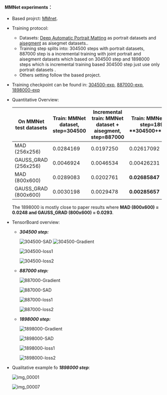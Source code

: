 #### MMNet experiments：

- Based projrct: [MMnet](https://github.com/hyperconnect/MMNet).

- Training protocol:

  - Datasets: [Deep Automatic Portrait Matting](http://xiaoyongshen.me/webpages/webpage_automatting/) as portrait datasets and [aisegment](https://github.com/aisegmentcn/matting_human_datasets) as aisegmet datasets..
  - Training step splits into: 304500 steps with portrait datasets, 887000 step is a incremental training with joint portrait and aisegment datasets which  based on 304500 step  and 1898000 steps which is incremental training based 304500 step just use only portrait datasets .
  - Others setting follow the based project.

- Training checkpoint can be found in: [304500-exp](https://github.com/HymEric/Segmentation-Series-Chaos/tree/master/MMnet-exp/304500-exp), [887000-exp](https://github.com/HymEric/Segmentation-Series-Chaos/tree/master/MMnet-exp/887000-exp), [1898000-exp](https://github.com/HymEric/Segmentation-Series-Chaos/tree/master/MMnet-exp/1898000-exp)

- Quantitative Overview:

  | **On** **MMNet** **test datasets** | **Train:** **MMNet** **dataset, step=304500** | **Incremental** **train:** **MMNet** **dataset +** **aisegment**, step=887000 | **Train:** **MMNet** **dataset, step=1898000**      **304500+**1593500 |
  | ---------------------------------- | --------------------------------------------- | ------------------------------------------------------------ | ------------------------------------------------------------ |
  | MAD   (256x256)                    | 0.0284169                                     | 0.0197250                                                    | 0.02617092                                                   |
  | GAUSS_GRAD   (256x256)             | 0.0046924                                     | 0.0046534                                                    | 0.00426231                                                   |
  | MAD   (800x600)                    | 0.0289083                                     | 0.0202761                                                    | **0.02685847**                                               |
  | GAUSS_GRAD   (800x600)             | 0.0030198                                     | 0.0029478                                                    | **0.00285657**                                               |

  The 1898000 is mostly close to paper results where   **MAD   (800x600)  = 0.0248 and GAUSS_GRAD   (800x600)   = 0.0293**.

- TensorBoard overview:

  - ***304500 step:***

    ![304500-SAD](https://github.com/HymEric/Segmentation-Series-Chaos/blob/master/MMnet-exp/pic/304500-SAD.png)
    ![304500-Gradient](https://github.com/HymEric/Segmentation-Series-Chaos/blob/master/MMnet-exp/pic/304500-Gradient.png)

    ![304500-loss1](https://github.com/HymEric/Segmentation-Series-Chaos/blob/master/MMnet-exp/pic/304500-loss1.png)

    ![304500-loss2](https://github.com/HymEric/Segmentation-Series-Chaos/blob/master/MMnet-exp/pic/304500-loss2.png)

  - ***887000 step:***

    ![887000-Gradient](https://github.com/HymEric/Segmentation-Series-Chaos/blob/master/MMnet-exp/pic/887000-Gradient.png)

    ![887000-SAD](https://github.com/HymEric/Segmentation-Series-Chaos/blob/master/MMnet-exp/pic/887000-SAD.png)

    ![887000-loss1](https://github.com/HymEric/Segmentation-Series-Chaos/blob/master/MMnet-exp/pic/887000-loss1.png)

    ![887000-loss2](https://github.com/HymEric/Segmentation-Series-Chaos/blob/master/MMnet-exp/pic/887000-loss2.png)

    

  - ***1898000 step:***

    ![1898000-Gradient](https://github.com/HymEric/Segmentation-Series-Chaos/blob/master/MMnet-exp/pic/1898000-Gradient.png)

    ![1898000-SAD](https://github.com/HymEric/Segmentation-Series-Chaos/blob/master/MMnet-exp/pic/1898000-SAD.png)

    ![1898000-loss1](https://github.com/HymEric/Segmentation-Series-Chaos/blob/master/MMnet-exp/pic/1898000-loss1.png)

    ![1898000-loss2](https://github.com/HymEric/Segmentation-Series-Chaos/blob/master/MMnet-exp/pic/1898000-loss2.png)

- Qualitative example fo ***1898000 step***:

  ![img_00001](https://github.com/HymEric/Segmentation-Series-Chaos/blob/master/MMnet-exp/pic/img_00001.jpg)

  ![img_00007](https://github.com/HymEric/Segmentation-Series-Chaos/blob/master/MMnet-exp/pic/img_00007.jpg)
